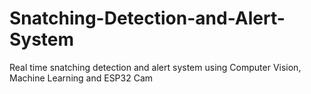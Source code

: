 # Snatching-Detection-and-Alert-System
Real time snatching detection and alert system using Computer Vision, Machine Learning and ESP32 Cam 
